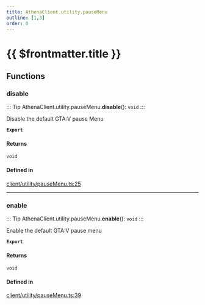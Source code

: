 ```yaml
---
title: AthenaClient.utility.pauseMenu
outline: [1,3]
order: 0
---
```


# {{ $frontmatter.title }}


## Functions

### disable

::: Tip
AthenaClient.utility.pauseMenu.**disable**(): `void`
:::

Disable the default GTA:V pause Menu

**`Export`**

#### Returns

`void`

#### Defined in

[client/utility/pauseMenu.ts:25](https://github.com/Stuyk/altv-athena/blob/6013452/src/core/client/utility/pauseMenu.ts#L25)

___

### enable

::: Tip
AthenaClient.utility.pauseMenu.**enable**(): `void`
:::

Enable the default GTA:V pause menu

**`Export`**

#### Returns

`void`

#### Defined in

[client/utility/pauseMenu.ts:39](https://github.com/Stuyk/altv-athena/blob/6013452/src/core/client/utility/pauseMenu.ts#L39)
